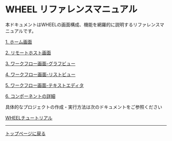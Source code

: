 # WHEEL リファレンスマニュアル
本ドキュメントはWHEELの画面構成、機能を網羅的に説明するリファレンスマニュアルです。

[1. ホーム画面](1_home_screen/index.md)

[2. リモートホスト画面](2_remotehost_screen/index.md)

[3. ワークフロー画面-グラフビュー](3_workflow_screen/1_graphview.md)

[4. ワークフロー画面-リストビュー](3_workflow_screen/2_listview.md)

[5. ワークフロー画面-テキストエディタ](3_workflow_screen/3_editor.md)

[6. コンポーネントの詳細](4_component/00_common.md)

具体的なプロジェクトの作成・実行方法は次のドキュメントをご参照ください

[WHEELチュートリアル](../3_WHEEL_tutorial/index.md)



--------
[トップページに戻る](../index.md)
